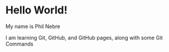 # Hello World!

My name is Phil Nebre

I am learning Git, GitHub, and GitHub pages, along with some Git Commands

